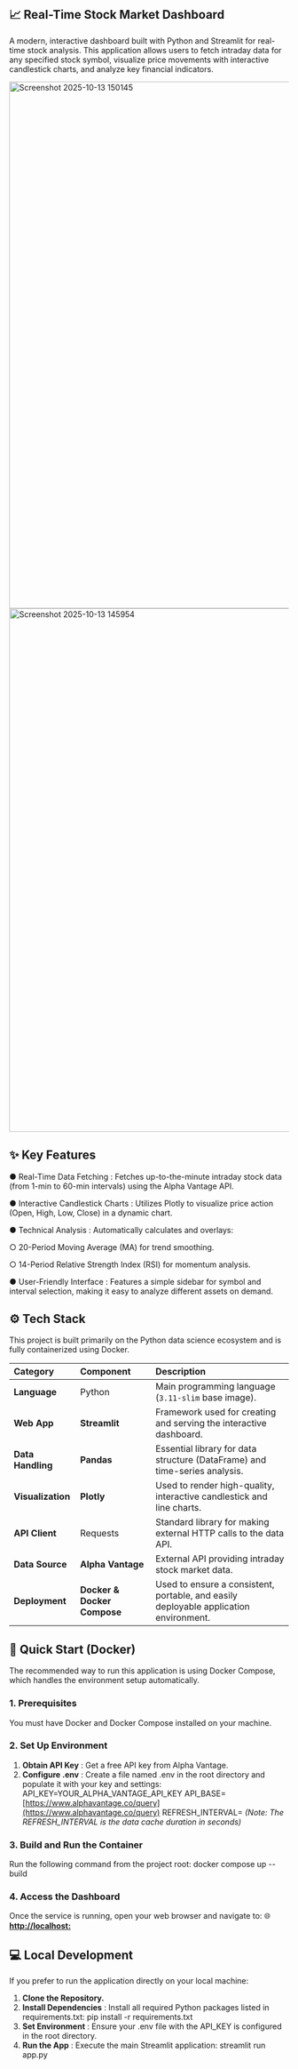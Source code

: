 ## 📈 Real-Time Stock Market Dashboard

A modern, interactive dashboard built with Python and Streamlit for real-time stock analysis. This application allows users to fetch intraday data for any specified stock symbol, visualize price movements with interactive candlestick charts, and analyze key financial indicators.

<img width="1902" height="948" alt="Screenshot 2025-10-13 150145" src="https://github.com/user-attachments/assets/882596c5-8901-4ae2-b7ee-bf5ce23fa0ab" />
<img width="1907" height="942" alt="Screenshot 2025-10-13 145954" src="https://github.com/user-attachments/assets/f607f022-4dbf-4ceb-903d-188d5c2fb73a" />


## ✨ Key Features


● Real-Time Data Fetching : Fetches up-to-the-minute intraday stock data (from 1-min to
60-min intervals) using the Alpha Vantage API.

● Interactive Candlestick Charts : Utilizes Plotly to visualize price action (Open, High,
Low, Close) in a dynamic chart.

● Technical Analysis : Automatically calculates and overlays:

  ○ 20-Period Moving Average (MA) for trend smoothing.

  ○ 14-Period Relative Strength Index (RSI) for momentum analysis.

● User-Friendly Interface : Features a simple sidebar for symbol and interval selection,
making it easy to analyze different assets on demand.

## ⚙ Tech Stack

This project is built primarily on the Python data science ecosystem and is fully containerized
using Docker.

| **Category** | **Component** | **Description** | 
| :--- | :--- | :--- | 
| **Language** | Python | Main programming language (`3.11-slim` base image). | 
| **Web App** | **Streamlit** | Framework used for creating and serving the interactive dashboard. | 
| **Data Handling** | **Pandas** | Essential library for data structure (DataFrame) and time-series analysis. | 
| **Visualization** | **Plotly** | Used to render high-quality, interactive candlestick and line charts. | 
| **API Client** | Requests | Standard library for making external HTTP calls to the data API. | 
| **Data Source** | **Alpha Vantage** | External API providing intraday stock market data. | 
| **Deployment** | **Docker & Docker Compose** | Used to ensure a consistent, portable, and easily deployable application environment. |


## 🚀 Quick Start (Docker)

The recommended way to run this application is using Docker Compose, which handles the
environment setup automatically.

### 1. Prerequisites

You must have Docker and Docker Compose installed on your machine.

### 2. Set Up Environment

1. **Obtain API Key** : Get a free API key from Alpha Vantage.
2. **Configure .env** : Create a file named .env in the root directory and populate it with your
    key and settings:
    API_KEY=YOUR_ALPHA_VANTAGE_API_KEY
    API_BASE=[https://www.alphavantage.co/query](https://www.alphavantage.co/query)
    REFRESH_INTERVAL=
    _(Note: The REFRESH_INTERVAL is the data cache duration in seconds)_

### 3. Build and Run the Container

Run the following command from the project root:
docker compose up --build

### 4. Access the Dashboard

Once the service is running, open your web browser and navigate to:
🌐 **[http://localhost:](http://localhost:)**


## 💻 Local Development


If you prefer to run the application directly on your local machine:

1. **Clone the Repository.**
2. **Install Dependencies** : Install all required Python packages listed in requirements.txt:
    pip install -r requirements.txt
3. **Set Environment** : Ensure your .env file with the API_KEY is configured in the root
    directory.
4. **Run the App** : Execute the main Streamlit application:
    streamlit run app.py















